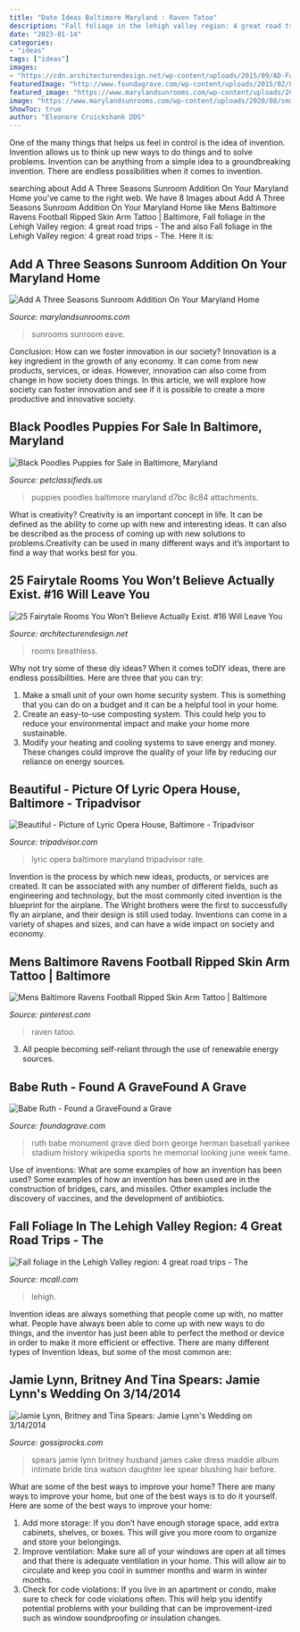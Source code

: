 ```yaml
---
title: "Date Ideas Baltimore Maryland : Raven Tatoo"
description: "Fall foliage in the lehigh valley region: 4 great road trips"
date: "2023-01-14"
categories:
- "ideas"
tags: ["ideas"]
images:
- "https://cdn.architecturendesign.net/wp-content/uploads/2015/09/AD-Fairytale-Interiors-You-Wont-Beleive-Exist-15.jpg"
featuredImage: "http://www.foundagrave.com/wp-content/uploads/2015/02/800px-RuthMonument.jpg"
featured_image: "https://www.marylandsunrooms.com/wp-content/uploads/2020/08/small-curved-sunroom.jpg"
image: "https://www.marylandsunrooms.com/wp-content/uploads/2020/08/small-curved-sunroom.jpg"
ShowToc: true
author: "Eleonore Cruickshank DDS"
---
```



One of the many things that helps us feel in control is the idea of invention. Invention allows us to think up new ways to do things and to solve problems. Invention can be anything from a simple idea to a groundbreaking invention. There are endless possibilities when it comes to invention. 

	

		
searching about Add A Three Seasons Sunroom Addition On Your Maryland Home you've came to the right web. We have 8 Images about Add A Three Seasons Sunroom Addition On Your Maryland Home like Mens Baltimore Ravens Football Ripped Skin Arm Tattoo | Baltimore, Fall foliage in the Lehigh Valley region: 4 great road trips - The and also Fall foliage in the Lehigh Valley region: 4 great road trips - The. Here it is:
		
    
## Add A Three Seasons Sunroom Addition On Your Maryland Home

<img loading=lazy src="https://www.marylandsunrooms.com/wp-content/uploads/2020/08/small-curved-sunroom.jpg" onerror="this.onerror=null;this.src='https://tse4.mm.bing.net/th?id=OIP.EoftrxntR2V9b_YoQMhVhQHaF2&amp;pid=15.1';" alt="Add A Three Seasons Sunroom Addition On Your Maryland Home">

_Source: marylandsunrooms.com_

>sunrooms sunroom eave. 

	

Conclusion: How can we foster innovation in our society?
Innovation is a key ingredient in the growth of any economy. It can come from new products, services, or ideas. However, innovation can also come from change in how society does things. In this article, we will explore how society can foster innovation and see if it is possible to create a more productive and innovative society.

    
## Black Poodles Puppies For Sale In Baltimore, Maryland

<img loading=lazy src="https://www.petclassifieds.us/forum/data/attachments/26/26537-a91c826070c5f9741b9c0713651c2b14.jpg" onerror="this.onerror=null;this.src='https://tse4.mm.bing.net/th?id=OIP.hqL4WClz1Wzmq_6NDv2IvQHaJ4&amp;pid=15.1';" alt="Black Poodles Puppies for Sale in Baltimore, Maryland">

_Source: petclassifieds.us_

>puppies poodles baltimore maryland d7bc 8c84 attachments. 

	

What is creativity?
Creativity is an important concept in life. It can be defined as the ability to come up with new and interesting ideas. It can also be described as the process of coming up with new solutions to problems.Creativity can be used in many different ways and it’s important to find a way that works best for you.

    
## 25 Fairytale Rooms You Won’t Believe Actually Exist. #16 Will Leave You

<img loading=lazy src="https://cdn.architecturendesign.net/wp-content/uploads/2015/09/AD-Fairytale-Interiors-You-Wont-Beleive-Exist-15.jpg" onerror="this.onerror=null;this.src='https://tse3.mm.bing.net/th?id=OIP.9U2l49QLsysWsPKMOXYL7wHaJd&amp;pid=15.1';" alt="25 Fairytale Rooms You Won’t Believe Actually Exist. #16 Will Leave You">

_Source: architecturendesign.net_

>rooms breathless. 

	

Why not try some of these diy ideas?
When it comes toDIY ideas, there are endless possibilities. Here are three that you can try: 
1) Make a small unit of your own home security system. This is something that you can do on a budget and it can be a helpful tool in your home.
2) Create an easy-to-use composting system. This could help you to reduce your environmental impact and make your home more sustainable.
3) Modify your heating and cooling systems to save energy and money. These changes could improve the quality of your life by reducing our reliance on energy sources.

    
## Beautiful - Picture Of Lyric Opera House, Baltimore - Tripadvisor

<img loading=lazy src="https://media-cdn.tripadvisor.com/media/photo-s/05/e4/38/f8/beautiful.jpg" onerror="this.onerror=null;this.src='https://tse4.mm.bing.net/th?id=OIP.-lWUPz-OJ-PUuyIkk2cOVQHaFj&amp;pid=15.1';" alt="Beautiful - Picture of Lyric Opera House, Baltimore - Tripadvisor">

_Source: tripadvisor.com_

>lyric opera baltimore maryland tripadvisor rate. 

	

Invention is the process by which new ideas, products, or services are created. It can be associated with any number of different fields, such as engineering and technology, but the most commonly cited invention is the blueprint for the airplane. The Wright brothers were the first to successfully fly an airplane, and their design is still used today. Inventions can come in a variety of shapes and sizes, and can have a wide impact on society and economy.

    
## Mens Baltimore Ravens Football Ripped Skin Arm Tattoo | Baltimore

<img loading=lazy src="https://i.pinimg.com/736x/58/7d/f7/587df724e2e255b0612ef5acec4fbf57.jpg" onerror="this.onerror=null;this.src='https://tse4.mm.bing.net/th?id=OIP.LaajkYu-jgyAbzRpdJw6rAHaHa&amp;pid=15.1';" alt="Mens Baltimore Ravens Football Ripped Skin Arm Tattoo | Baltimore">

_Source: pinterest.com_

>raven tatoo. 

	

3. All people becoming self-reliant through the use of renewable energy sources. 

    
## Babe Ruth - Found A GraveFound A Grave

<img loading=lazy src="http://www.foundagrave.com/wp-content/uploads/2015/02/800px-RuthMonument.jpg" onerror="this.onerror=null;this.src='https://tse3.mm.bing.net/th?id=OIP.lDAelrDGu9jBunt_9avqGwHaJ4&amp;pid=15.1';" alt="Babe Ruth - Found a GraveFound a Grave">

_Source: foundagrave.com_

>ruth babe monument grave died born george herman baseball yankee stadium history wikipedia sports he memorial looking june week fame. 

	

Use of inventions: What are some examples of how an invention has been used?
Some examples of how an invention has been used are in the construction of bridges, cars, and missiles. Other examples include the discovery of vaccines, and the development of antibiotics.

    
## Fall Foliage In The Lehigh Valley Region: 4 Great Road Trips - The

<img loading=lazy src="https://www.trbimg.com/img-57fb675d/turbine/mc-fall-foliage-lehigh-county-road-trips-20161010" onerror="this.onerror=null;this.src='https://tse1.mm.bing.net/th?id=OIP.kXmOSAr80AuB1hF5uOAyzAHaFU&amp;pid=15.1';" alt="Fall foliage in the Lehigh Valley region: 4 great road trips - The">

_Source: mcall.com_

>lehigh. 

	

Invention ideas are always something that people come up with, no matter what. People have always been able to come up with new ways to do things, and the inventor has just been able to perfect the method or device in order to make it more efficient or effective. There are many different types of Invention Ideas, but some of the most common are:

    
## Jamie Lynn, Britney And Tina Spears: Jamie Lynn&#039;s Wedding On 3/14/2014

<img loading=lazy src="http://i.dailymail.co.uk/i/pix/2014/03/18/article-2583838-1C65738C00000578-200_634x903.jpg" onerror="this.onerror=null;this.src='https://tse2.mm.bing.net/th?id=OIP.uqkUuOxJeLC-r-tNIKpqagHaKj&amp;pid=15.1';" alt="Jamie Lynn, Britney and Tina Spears: Jamie Lynn&#039;s Wedding on 3/14/2014">

_Source: gossiprocks.com_

>spears jamie lynn britney husband james cake dress maddie album intimate bride tina watson daughter lee spear blushing hair before. 

	

What are some of the best ways to improve your home?
There are many ways to improve your home, but one of the best ways is to do it yourself. Here are some of the best ways to improve your home: 
1. Add more storage: If you don’t have enough storage space, add extra cabinets, shelves, or boxes. This will give you more room to organize and store your belongings. 
2. Improve ventilation: Make sure all of your windows are open at all times and that there is adequate ventilation in your home. This will allow air to circulate and keep you cool in summer months and warm in winter months. 
3. Check for code violations: If you live in an apartment or condo, make sure to check for code violations often. This will help you identify potential problems with your building that can be improvement-ized such as window soundproofing or insulation changes.

